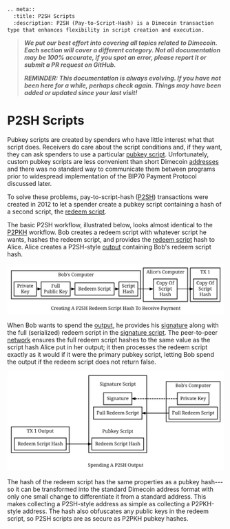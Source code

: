 ```{eval-rst}
.. meta::
  :title: P2SH Scripts
  :description: P2SH (Pay-to-Script-Hash) is a Dimecoin transaction type that enhances flexibility in script creation and execution.
```

> ***We put our best effort into covering all topics related to Dimecoin. Each section will cover a different category. Not all documentation may be 100% accurate, if you spot an error, please report it or submit a PR request on GitHub.***
>
> ***REMINDER: This documentation is always evolving. If you have not been here for a while, perhaps check again. Things may have been added or updated since your last visit!***

# P2SH Scripts

Pubkey scripts are created by spenders who have little interest what that script does. Receivers do care about the script conditions and, if they want, they can ask spenders to use a particular [pubkey script](../resources/glossary.md#pubkey-script). Unfortunately, custom pubkey scripts are less convenient than short Dimecoin [addresses](../resources/glossary.md#address) and there was no standard way to communicate them between programs prior to widespread implementation of the BIP70 Payment Protocol discussed later.

To solve these problems, pay-to-script-hash ([P2SH](../resources/glossary.md#pay-to-script-hash)) transactions were created in 2012 to let a spender create a pubkey script containing a hash of a second script, the [redeem script](../resources/glossary.md#redeem-script).

The basic P2SH workflow, illustrated below, looks almost identical to the [P2PKH](../resources/glossary.md#pay-to-pubkey-hash) workflow. Bob creates a redeem script with whatever script he wants, hashes the redeem script, and provides the [redeem script](../resources/glossary.md#redeem-script) hash to Alice. Alice creates a P2SH-style [output](../resources/glossary.md#output) containing Bob's redeem script hash.

![Creating A P2SH Redeem Script And Hash](../../img/dev/en-creating-p2sh-output.svg)

When Bob wants to spend the [output](../resources/glossary.md#output), he provides his [signature](../resources/glossary.md#signature) along with the full (serialized) redeem script in the [signature script](../resources/glossary.md#signature-script). The peer-to-peer [network](../resources/glossary.md#network) ensures the full redeem script hashes to the same value as the script hash Alice put in her output; it then processes the redeem script exactly as it would if it were the primary pubkey script, letting Bob spend the output if the redeem script does not return false.

![Unlocking A P2SH Output For Spending](../../img/dev/en-unlocking-p2sh-output.svg)

The hash of the redeem script has the same properties as a pubkey hash---so it can be transformed into the standard Dimecoin address format with only one small change to differentiate it from a standard address. This makes collecting a P2SH-style address as simple as collecting a P2PKH-style address. The hash also obfuscates any public keys in the redeem script, so P2SH scripts are as secure as P2PKH pubkey hashes.
